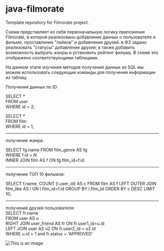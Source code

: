 # java-filmorate
Template repository for Filmorate project.

Схема представляет из себя первоначальную логику приложения Filmorate, в которой реализовано добавление данных о пользователе и фильме, проставление "лайков" и добавление друзей. в ФЗ задано реализовать "статусы" добавление друзей, а также добавить возможность выбрать жанры и установить рейтинг фильму.
В схеме это отображено соответствующими таблицами.

На данном этапе изучения методов получения данных из SQL мы можем использовать следующие команды для получения информации из таблиц:

Получения данных по ID:

SELECT *  
FROM user  
WHERE id = 2;  


SELECT *  
FROM film  
WHERE id = 1;  

---------------------------

получение жанра:

SELECT fg.name
FROM film_genre AS fg  
WHERE f.id = N  
INNER JOIN film AS f ON fg.film_id=f.id  

---------------------------

получение ТОП 10 фильмов:

SELECT f.name,
COUNT (l.user_id) AS c
FROM film AS f
LEFT OUTER JOIN film_like AS l ON l.film_id=f.id
GROUP BY l.film_id
ORDER BY c DESC
LIMIT 10;

---------------------------

получение друзей пользователя:  
SELECT fr.name  
FROM user AS u  
RIGHT JOIN  user_friend AS fr ON fr.user1_id=u.id  
LEFT JOIN user AS u2 ON fr.user2_id = u2.id  
WHERE u.id = 1 and fr.status = 'APPROVED'  

![This is an image](https://github.com/LevKlimenko/java-filmorate/blob/film-bd/Sprint11Scheme.png)
